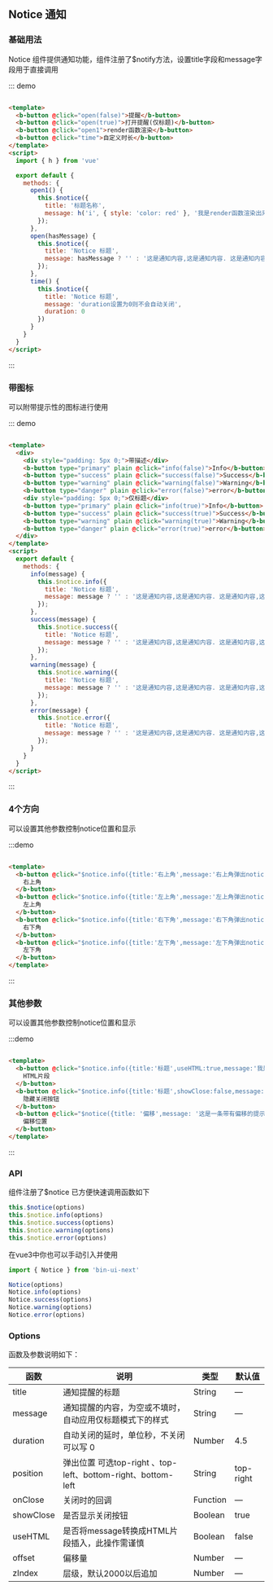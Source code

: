 ## Notice 通知

### 基础用法

Notice 组件提供通知功能，组件注册了$notify方法，设置title字段和message字段用于直接调用

::: demo

```html

<template>
  <b-button @click="open(false)">提醒</b-button>
  <b-button @click="open(true)">打开提醒(仅标题)</b-button>
  <b-button @click="open1">render函数渲染</b-button>
  <b-button @click="time">自定义时长</b-button>
</template>
<script>
  import { h } from 'vue'

  export default {
    methods: {
      open1() {
        this.$notice({
          title: '标题名称',
          message: h('i', { style: 'color: red' }, '我是render函数渲染出来的内容')
        });
      },
      open(hasMessage) {
        this.$notice({
          title: 'Notice 标题',
          message: hasMessage ? '' : '这是通知内容,这是通知内容. 这是通知内容,这是通知内容.'
        });
      },
      time() {
        this.$notice({
          title: 'Notice 标题',
          message: 'duration设置为0则不会自动关闭',
          duration: 0
        })
      }
    }
  }
</script>
```

:::

### 带图标

可以附带提示性的图标进行使用

::: demo

```html

<template>
  <div>
    <div style="padding: 5px 0;">带描述</div>
    <b-button type="primary" plain @click="info(false)">Info</b-button>
    <b-button type="success" plain @click="success(false)">Success</b-button>
    <b-button type="warning" plain @click="warning(false)">Warning</b-button>
    <b-button type="danger" plain @click="error(false)">error</b-button>
    <div style="padding: 5px 0;">仅标题</div>
    <b-button type="primary" plain @click="info(true)">Info</b-button>
    <b-button type="success" plain @click="success(true)">Success</b-button>
    <b-button type="warning" plain @click="warning(true)">Warning</b-button>
    <b-button type="danger" plain @click="error(true)">error</b-button>
  </div>
</template>
<script>
  export default {
    methods: {
      info(message) {
        this.$notice.info({
          title: 'Notice 标题',
          message: message ? '' : '这是通知内容,这是通知内容. 这是通知内容,这是通知内容.'
        });
      },
      success(message) {
        this.$notice.success({
          title: 'Notice 标题',
          message: message ? '' : '这是通知内容,这是通知内容. 这是通知内容,这是通知内容.'
        });
      },
      warning(message) {
        this.$notice.warning({
          title: 'Notice 标题',
          message: message ? '' : '这是通知内容,这是通知内容. 这是通知内容,这是通知内容.'
        });
      },
      error(message) {
        this.$notice.error({
          title: 'Notice 标题',
          message: message ? '' : '这是通知内容,这是通知内容. 这是通知内容,这是通知内容.'
        });
      }
    }
  }
</script>
```

:::

### 4个方向

可以设置其他参数控制notice位置和显示

:::demo

```html

<template>
  <b-button @click="$notice.info({title:'右上角',message:'右上角弹出notice',position:'top-right'})">
    右上角
  </b-button>
  <b-button @click="$notice.info({title:'左上角',message:'左上角弹出notice',position:'top-left'})">
    左上角
  </b-button>
  <b-button @click="$notice.info({title:'右下角',message:'右下角弹出notice',position:'bottom-right'})">
    右下角
  </b-button>
  <b-button @click="$notice.info({title:'左下角',message:'左下角弹出notice',position:'bottom-left'})">
    左下角
  </b-button>
</template>
```

:::

### 其他参数

可以设置其他参数控制notice位置和显示

:::demo

```html

<template>
  <b-button @click="$notice.info({title:'标题',useHTML:true,message:'我是<i>html</i>片段插入的内容'})">
    HTML片段
  </b-button>
  <b-button @click="$notice.info({title:'标题',showClose:false,message:'隐藏关闭按钮内容'})">
    隐藏关闭按钮
  </b-button>
  <b-button @click="$notice({title: '偏移',message: '这是一条带有偏移的提示消息',offset: 200})">
    偏移位置
  </b-button>
</template>
```

:::

### API

组件注册了$notice 已方便快速调用函数如下

```javascript
this.$notice(options)
this.$notice.info(options)
this.$notice.success(options)
this.$notice.warning(options)
this.$notice.error(options)
```


在vue3中你也可以手动引入并使用

```javascript
import { Notice } from 'bin-ui-next'

Notice(options)
Notice.info(options)
Notice.success(options)
Notice.warning(options)
Notice.error(options)

```

### Options

函数及参数说明如下：


| 函数      | 说明    |  类型      | 默认值      |
|---------- |-------- |---------- |---------|
| title     |  通知提醒的标题   | String  | —  |
| message     | 通知提醒的内容，为空或不填时，自动应用仅标题模式下的样式   | String  | —  |
| duration     | 自动关闭的延时，单位秒，不关闭可以写 0 | Number | 4.5  |
| position     | 弹出位置 可选top-right 、top-left、bottom-right、bottom-left| String | top-right  |
| onClose     | 关闭时的回调 | Function	 |  —  |
| showClose     | 是否显示关闭按钮 | Boolean	 |  true  |
| useHTML     | 是否将message转换成HTML片段插入，此操作需谨慎 | Boolean	 |  false  |
| offset     | 偏移量 | Number	 |  —   |
| zIndex     | 层级，默认2000以后追加 | Number	 |  —   |

